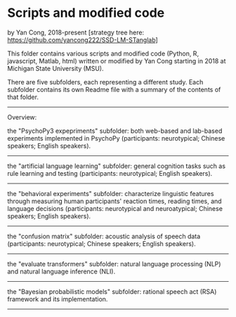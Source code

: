 # Scripts and modified code 

by Yan Cong, 2018-present [strategy tree here: https://github.com/yancong222/SSD-LM-STanglab]

This folder contains various scripts and modified code (Python, R, javascript, Matlab, html) written or modified by Yan Cong starting in 2018 at Michigan State University (MSU).

There are five subfolders, each representing a different study. Each subfolder contains its own Readme file with a summary of the contents of that folder.


-------------------------------------------------------

Overview: 

the "PsychoPy3 expepriments" subfolder: both web-based and lab-based experiments implemented in PsychoPy (participants: neurotypical; Chinese speakers; English speakers).

-------------------------------------------------------

the "artificial language learning" subfolder: general cognition tasks such as rule learning and testing (participants: neurotypical; English speakers).

-------------------------------------------------------

the "behavioral experiments" subfolder: characterize linguistic features through measuring human participants' reaction times, reading times, and language decisions  (participants: neurotypical and neuroatypical; Chinese speakers; English speakers).

-------------------------------------------------------

the "confusion matrix" subfolder: acoustic analysis of speech data (participants: neurotypical; Chinese speakers; English speakers).

-------------------------------------------------------

the "evaluate transformers" subfolder: natural language processing (NLP) and natural language inference (NLI).

-------------------------------------------------------

the "Bayesian probabilistic models" subfolder: rational speech act (RSA) framework and its implementation.

-------------------------------------------------------


